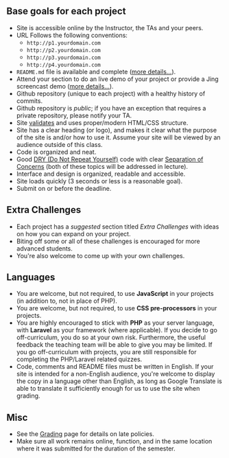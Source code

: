 ## Base goals for each project
* Site is accessible online by the Instructor, the TAs and your peers.
* URL Follows the following conventions:
	+ `http://p1.yourdomain.com`
	+ `http://p2.yourdomain.com`
	+ `http://p3.yourdomain.com`
	+ `http://p4.yourdomain.com`
* `README.md` file is available and complete ([more details...](/Projects/README)).
* Attend your section to do an live demo of your project or provide a Jing screencast demo ([more details...](/Projects/Demos)).
* Github repository (unique to each project) with a healthy history of commits.
* Github repository is *public*; if you have an exception that requires a private repository, please notify your TA.
* Site [validates](http://validator.w3.org/) and uses proper/modern HTML/CSS structure. 
* Site has a clear heading (or logo), and makes it clear what the purpose of the site is and/or how to use it. Assume your site will be viewed by an audience outside of this class.
* Code is organized and neat.
* Good [DRY (Do Not Repeat Yourself)](http://en.wikipedia.org/wiki/Don't_repeat_yourself) code with clear [Separation of Concerns](http://en.wikipedia.org/wiki/Separation_of_concerns) (both of these topics will be addressed in lecture).
* Interface and design is organized, readable and accessible.
* Site loads quickly (3 seconds or less is a reasonable goal).
* Submit on or before the deadline.
		
## Extra Challenges
* Each project has a *suggested* section titled *Extra Challenges* with ideas on how you can expand on your project. 
* Biting off some or all of these challenges is encouraged for more advanced students. 
* You're also welcome to come up with your own challenges.

## Languages
* You are welcome, but not required, to use __JavaScript__ in your projects (in addition to, not in place of PHP).
* You are welcome, but not required, to use __CSS pre-processors__ in your projects.
* You are highly encouraged to stick with __PHP__ as your server language, with __Laravel__ as your framework (where applicable). If you decide to go off-curriculum, you do so at your own risk. Furthermore, the useful feedback the teaching team will be able to give you may be limited. If you go off-curriculum with projects, you are still responsible for completing the PHP/Laravel related quizzes.
* Code, comments and README files must be written in English. If your site is intended for a non-English audience, you're welcome to display the copy in a language other than English, as long as Google Translate is able to translate it sufficiently enough for us to use the site when grading.

## Misc
+ See the [Grading](/Grading) page for details on late policies.
+ Make sure all work remains online, function, and in the same location where it was submitted for the duration of the semester.

